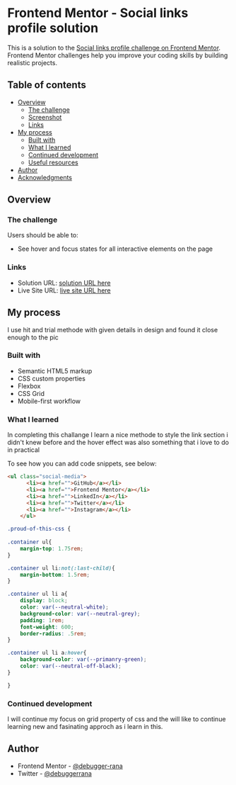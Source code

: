 # Frontend Mentor - Social links profile solution

This is a solution to the [Social links profile challenge on Frontend Mentor](https://www.frontendmentor.io/challenges/social-links-profile-UG32l9m6dQ). Frontend Mentor challenges help you improve your coding skills by building realistic projects. 

## Table of contents

- [Overview](#overview)
  - [The challenge](#the-challenge)
  - [Screenshot](#screenshot)
  - [Links](#links)
- [My process](#my-process)
  - [Built with](#built-with)
  - [What I learned](#what-i-learned)
  - [Continued development](#continued-development)
  - [Useful resources](#useful-resources)
- [Author](#author)
- [Acknowledgments](#acknowledgments)



## Overview

### The challenge

Users should be able to:

- See hover and focus states for all interactive elements on the page


### Links

- Solution URL: [solution URL here](https://github.com/debugger-rana/fm-social-links-profile-main)
- Live Site URL: [live site URL here](https://debugger-rana.github.io/fm-social-links-profile-main/)

## My process
I use hit and trial methode with given details in design and found it close enough to the pic 

### Built with

- Semantic HTML5 markup
- CSS custom properties
- Flexbox
- CSS Grid
- Mobile-first workflow


### What I learned

In completing this challange I learn a nice methode to style the link section i didn't knew before and 
the hover effect was also something that i love to do in practical 


To see how you can add code snippets, see below:

```html
<ul class="social-media">
      <li><a href="">GitHub</a></li>
      <li><a href="">Frontend Mentor</a></li>
      <li><a href="">LinkedIn</a></li>
      <li><a href="">Twitter</a></li>
      <li><a href="">Instagram</a></li>
    </ul>
```
```css
.proud-of-this-css {
 
.container ul{
    margin-top: 1.75rem;
}

.container ul li:not(:last-child){
    margin-bottom: 1.5rem;
}

.container ul li a{
    display: block;
    color: var(--neutral-white);
    background-color: var(--neutral-grey);
    padding: 1rem;
    font-weight: 600;
    border-radius: .5rem;
}

.container ul li a:hover{
    background-color: var(--primanry-green);
    color: var(--neutral-off-black);
}

}
```


### Continued development

I will continue my focus on grid property of css and the will like to continue learning new and fasinating approch as i learn in this.



## Author

- Frontend Mentor - [@debugger-rana](https://www.frontendmentor.io/profile/debugger-rana)
- Twitter - [@debuggerrana](https://twitter.com/debuggerrana)



